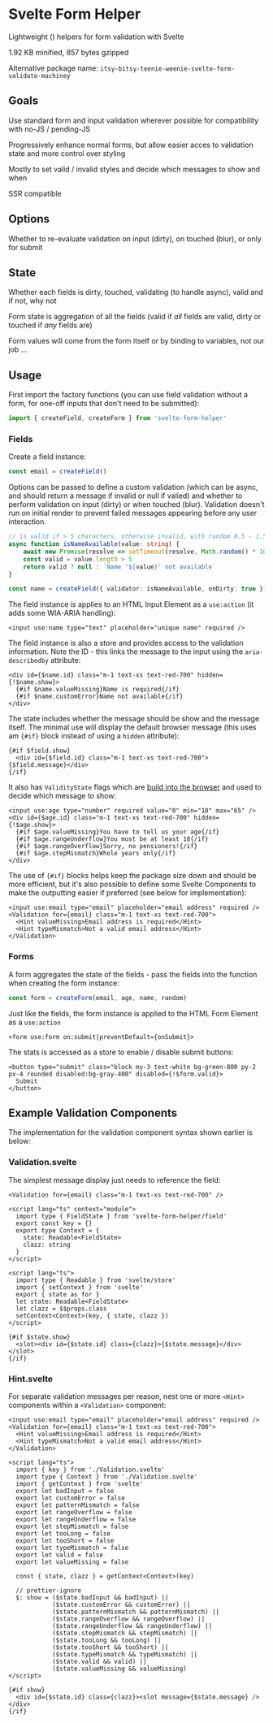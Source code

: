 # Svelte Form Helper

Lightweight () helpers for form validation with Svelte

1.92 KB minified, 857 bytes gzipped

Alternative package name: `itsy-bitsy-teenie-weenie-svelte-form-validate-machiney`

## Goals

Use standard form and input validation wherever possible for compatibility with no-JS / pending-JS

Progressively enhance normal forms, but allow easier acces to validation state and more control over styling

Mostly to set valid / invalid styles and decide which messages to show and when

SSR compatible

## Options

Whether to re-evaluate validation on input (dirty), on touched (blur), or only for submit

## State

Whether each fields is dirty, touched, validating (to handle async), valid and if not, why not

Form state is aggregation of all the fields (valid if _all_ fields are valid, dirty or touched if _any_ fields are)

Form values will come from the form itself or by binding to variables, not our job ...

## Usage

First import the factory functions (you can use field validation without a form, for one-off inputs that don't need to be submitted):

```ts
import { createField, createForm } from 'svelte-form-helper'
```

### Fields

Create a field instance:

```ts
const email = createField()
```

Options can be passed to define a custom validation (which can be async, and should return a message if invalid or null if valied) and whether to perform validation on input (dirty) or when touched (blur). Validation doesn't run on initial render to prevent failed messages appearing before any user interaction.

```ts
// is valid if > 5 characters, otherwise invalid, with random 0.5 - 1.5 second delay
async function isNameAvailable(value: string) {
	await new Promise(resolve => setTimeout(resolve, Math.random() * 1000 + 500))
	const valid = value.length > 5
	return valid ? null : `Name '${value}' not available`
}

const name = createField({ validator: isNameAvailable, onDirty: true })
```

The field instance is applies to an HTML Input Element as a `use:action` (it adds some WIA-ARIA handling):

```svelte
<input use:name type="text" placeholder="unique name" required />
```

The field instance is also a store and provides access to the validation information. Note the ID - this links the message to the input using the `aria-describedby` attribute:

```svelte
<div id={$name.id} class="m-1 text-xs text-red-700" hidden={!$name.show}>
  {#if $name.valueMissing}Name is required{/if}
  {#if $name.customError}Name not available{/if}
</div>
```

The state includes whether the message should be show and the message itself. The minimal use will display the default browser message (this uses am `{#if}` block instead of using a `hidden` attribute):

```svelte
{#if $field.show}
  <div id={$field.id} class="m-1 text-xs text-red-700">{$field.message}</div>
{/if}
```

It also has `ValidityState` flags which are [build into the browser](https://developer.mozilla.org/en-US/docs/Web/API/ValidityState) and used to decide which message to show:

```svelte
<input use:age type="number" required value="0" min="18" max="65" />
<div id={$age.id} class="m-1 text-xs text-red-700" hidden={!$age.show}>
  {#if $age.valueMissing}You have to tell us your age{/if}
  {#if $age.rangeUnderflow}You must be at least 18{/if}
  {#if $age.rangeOverflow}Sorry, no pensioners!{/if}
  {#if $age.stepMismatch}Whole years only{/if}
</div>
```

The use of `{#if}` blocks helps keep the package size down and should be more efficient, but it's also possible to define some Svelte Components to make the outputting easier if preferred (see below for implementation):

```svelte
<input use:email type="email" placeholder="email address" required />
<Validation for={email} class="m-1 text-xs text-red-700">
  <Hint valueMissing>Email address is required</Hint>
  <Hint typeMismatch>Not a valid email address</Hint>
</Validation>
```

### Forms

A form aggregates the state of the fields - pass the fields into the function when creating the form instance:

```ts
const form = createForm(email, age, name, random)
```

Just like the fields, the form instance is applied to the HTML Form Element as a `use:action`

```svelte
<form use:form on:submit|preventDefault={onSubmit}>
```

The stats is accessed as a store to enable / disable submit buttons:

```svelte
<button type="submit" class="block my-3 text-white bg-green-800 py-2 px-4 rounded disabled:bg-gray-400" disabled={!$form.valid}>
  Submit
</button>
```

## Example Validation Components

The implementation for the validation component syntax shown earlier is below:

### Validation.svelte

The simplest message display just needs to reference the field:

```svelte
<Validation for={email} class="m-1 text-xs text-red-700" />
```

```svelte
<script lang="ts" context="module">
  import type { FieldState } from 'svelte-form-helper/field'
  export const key = {}
  export type Context = {
    state: Readable<FieldState>
    clazz: string
  }
</script>

<script lang="ts">
  import type { Readable } from 'svelte/store'
  import { setContext } from 'svelte'
  export { state as for }
  let state: Readable<FieldState>
  let clazz = $$props.class
  setContext<Context>(key, { state, clazz })
</script>

{#if $state.show}
  <slot><div id={$state.id} class={clazz}>{$state.message}</div></slot>
{/if}
```

### Hint.svelte

For separate validation messages per reason, nest one or more `<Hint>` components within a `<Validation>` component:

```svelte
<input use:email type="email" placeholder="email address" required />
<Validation for={email} class="m-1 text-xs text-red-700">
  <Hint valueMissing>Email address is required</Hint>
  <Hint typeMismatch>Not a valid email address</Hint>
</Validation>
```

```svelte
<script lang="ts">
  import { key } from './Validation.svelte'
  import type { Context } from './Validation.svelte'
  import { getContext } from 'svelte'
  export let badInput = false
  export let customError = false
  export let patternMismatch = false
  export let rangeOverflow = false
  export let rangeUnderflow = false
  export let stepMismatch = false
  export let tooLong = false
  export let tooShort = false
  export let typeMismatch = false
  export let valid = false
  export let valueMissing = false

  const { state, clazz } = getContext<Context>(key)

  // prettier-ignore
  $: show = ($state.badInput && badInput) ||
            ($state.customError && customError) ||
            ($state.patternMismatch && patternMismatch) ||
            ($state.rangeOverflow && rangeOverflow) ||
            ($state.rangeUnderflow && rangeUnderflow) ||
            ($state.stepMismatch && stepMismatch) ||
            ($state.tooLong && tooLong) ||
            ($state.tooShort && tooShort) ||
            ($state.typeMismatch && typeMismatch) ||
            ($state.valid && valid) ||
            ($state.valueMissing && valueMissing)
</script>

{#if show}
  <div id={$state.id} class={clazz}><slot message={$state.message} /></div>
{/if}
```
